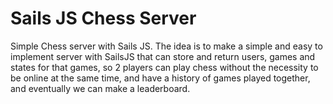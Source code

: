 # Sails JS Chess Server

Simple Chess server with Sails JS. The idea is to make a simple and easy to implement server with SailsJS that can store and return users, games and states for that games, so 2 players can play chess without the necessity to be online at the same time, and have a history of games played together, and eventually we can make a leaderboard. 

 
